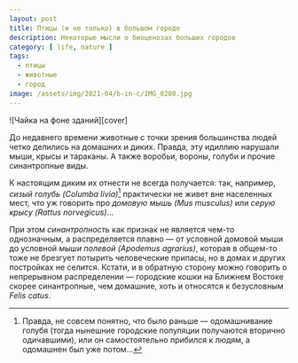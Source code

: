 ```yaml
---
layout: post
title: Птицы (и не только) в большом городе
description: Некоторые мысли о биоценозах больших городов
category: [ life, nature ]
tags:
  - птицы
  - животные
  - город
image: /assets/img/2021-04/b-in-c/IMG_0280.jpg
---
```

<div class="right-box" style="width:320px">
![Чайка на фоне зданий][cover]
</div>

До недавнего времени животные с точки зрения большинства людей четко делились на домашних и диких.
Правда, эту идиллию нарушали мыши, крысы и тараканы. А также воробьи, вороны, голуби и прочие синантропные
виды.

К настоящим диким их отнести не всегда получается: так, например, *сизый голубь (Columba livia)*[^columba] практически
не живет вне населенных мест, что уж говорить про *домовую мышь (Mus musculus)* или *серую крысу (Rattus norvegicus)*...

При этом *синантропность* как признак не является чем-то однозначным, а распределяется плавно — от условной домовой мыши
до условной *мыши полевой (Apodemus agrarius)*, которая в общем-то тоже не брезгует потырить человеческие припасы, но в домах
и других постройках не селится. Кстати, и в обратную сторону можно говорить о непрерывном распределении — городские кошки
на Ближ&shy;нем Востоке скорее синантропные, чем домашние, хоть и относятся к бе&shy;з&shy;ус&shy;лов&shy;ным *Felis catus*.

[^columba]: Правда, не совсем понятно, что было раньше — одомашнивание голубя (тогда нынешние городские популяции получаются вторично одичавшими), или он самостоятельно прибился к людям, а одомашнен был уже потом...

[cover]: /assets/img/2021-04/b-in-c/IMG_0280.jpg "Чайка на фоне зданий"
